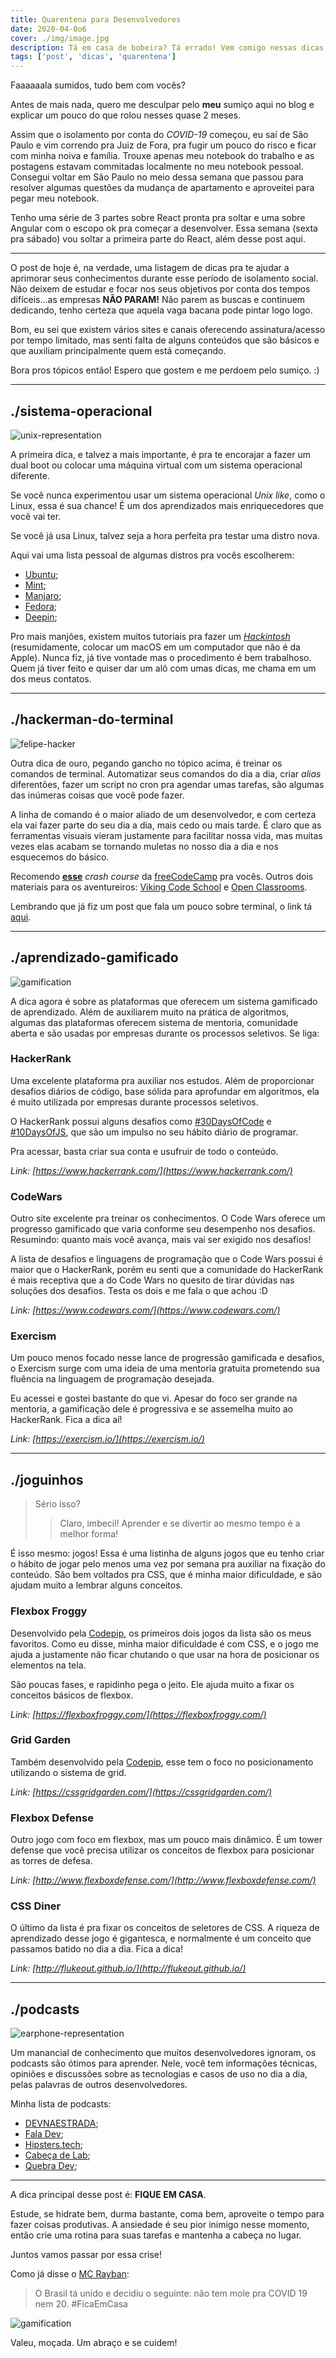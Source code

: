 ```yaml
---
title: Quarentena para Desenvolvedores
date: 2020-04-0o6
cover: ./img/image.jpg
description: Tá em casa de bobeira? Tá errado! Vem comigo nessas dicas pra te auxiliar a dar um up no conhecimento e encontrar aquela vaga bacana mesmo durante tempos de crise.
tags: ['post', 'dicas', 'quarentena']
---
```


Faaaaaala sumidos, tudo bem com vocês?

Antes de mais nada, quero me desculpar pelo **meu** sumiço aqui no blog e explicar um pouco do que rolou nesses quase 2 meses.

Assim que o isolamento por conta do *COVID-19* começou, eu saí de São Paulo e vim correndo pra Juiz de Fora, pra fugir um pouco do risco e ficar com minha noiva e família. Trouxe apenas meu notebook do trabalho e as postagens estavam commitadas localmente no meu notebook pessoal. Consegui voltar em São Paulo no meio dessa semana que passou para resolver algumas questões da mudança de apartamento e aproveitei para pegar meu notebook.

Tenho uma série de 3 partes sobre React pronta pra soltar e uma sobre Angular com o escopo ok pra começar a desenvolver. Essa semana (sexta pra sábado) vou soltar a primeira parte do React, além desse post aqui.

---

O post de hoje é, na verdade, uma listagem de dicas pra te ajudar a aprimorar seus conhecimentos durante esse período de isolamento social. Não deixem de estudar e focar nos seus objetivos por conta dos tempos difíceis...as empresas **NÃO PARAM!** Não parem as buscas e continuem dedicando, tenho certeza que aquela vaga bacana pode pintar logo logo.

Bom, eu sei que existem vários sites e canais oferecendo assinatura/acesso por tempo limitado, mas senti falta de alguns conteúdos que são básicos e que auxiliam principalmente quem está começando.

Bora pros tópicos então! Espero que gostem e me perdoem pelo sumiço. :)

---
## ./sistema-operacional

![unix-representation](./img/linux.jpg)

A primeira dica, e talvez a mais importante, é pra te encorajar a fazer um dual boot ou colocar uma máquina virtual com um sistema operacional diferente.

Se você nunca experimentou usar um sistema operacional *Unix like*, como o Linux, essa é sua chance! É um dos aprendizados mais enriquecedores que você vai ter.

Se você já usa Linux, talvez seja a hora perfeita pra testar uma distro nova.

Aqui vai uma lista pessoal de algumas distros pra vocês escolherem:
- [Ubuntu](https://ubuntu.com/);
- [Mint](https://www.linuxmint.com/);
- [Manjaro](https://manjaro.org/);
- [Fedora](https://getfedora.org/pt_BR/);
- [Deepin](https://www.deepin.org/en/);

Pro mais manjões, existem muitos tutoriais pra fazer um *[Hackintosh](https://hackintosh.com/)* (resumidamente, colocar um macOS em um computador que não é da Apple). Nunca fiz, já tive vontade mas o procedimento é bem trabalhoso. Quem já tiver feito e quiser dar um alô com umas dicas, me chama em um dos meus contatos.

---
## ./hackerman-do-terminal

![felipe-hacker](./img/felipe-hacker.jpg)

Outra dica de ouro, pegando gancho no tópico acima, é treinar os comandos de terminal. Automatizar seus comandos do dia a dia, criar *alias* diferentões, fazer um script no cron pra agendar umas tarefas, são algumas das inúmeras coisas que você pode fazer.

A linha de comando é o maior aliado de um desenvolvedor, e com certeza ela vai fazer parte do seu dia a dia, mais cedo ou mais tarde. É claro que as ferramentas visuais vieram justamente para facilitar nossa vida, mas muitas vezes elas acabam se tornando muletas no nosso dia a dia e nos esquecemos do básico.

Recomendo **[esse](https://www.youtube.com/watch?v=yz7nYlnXLfE)** *crash course* da [freeCodeCamp](https://freecodecamp.org) pra vocês. Outros dois materiais para os aventureiros: [Viking Code School](https://www.vikingcodeschool.com/web-development-basics/a-command-line-crash-course) e [Open Classrooms](https://openclassrooms.com/en/courses/4614926-learn-the-command-line-in-terminal).

Lembrando que já fiz um post que fala um pouco sobre terminal, o link tá [aqui](https://pedro-mello.netlify.com/terminal-ide-editor/).

---
## ./aprendizado-gamificado

![gamification](./img/gamification.jpg)

A dica agora é sobre as plataformas que oferecem um sistema gamificado de aprendizado. Além de auxiliarem muito na prática de algoritmos, algumas das plataformas oferecem sistema de mentoria, comunidade aberta e são usadas por empresas durante os processos seletivos. Se liga:

### **HackerRank**

Uma excelente plataforma pra auxiliar nos estudos. Além de proporcionar desafios diários de código, base sólida para aprofundar em algoritmos, ela é muito utilizada por empresas durante processos seletivos.

O HackerRank possui alguns desafios como [#30DaysOfCode](https://www.google.com/search?q=30+days+of+code) e [#10DaysOfJS](https://www.google.com/search?q=10+days+of+js), que são um impulso no seu hábito diário de programar.

Pra acessar, basta criar sua conta e usufruir de todo o conteúdo.

*Link: [https://www.hackerrank.com/](https://www.hackerrank.com/)*

### **CodeWars**

Outro site excelente pra treinar os conhecimentos. O Code Wars oferece um progresso gamificado que varia conforme seu desempenho nos desafios. Resumindo: quanto mais você avança, mais vai ser exigido nos desafios!

A lista de desafios e linguagens de programação que o Code Wars possui é maior que o HackerRank, porém eu senti que a comunidade do HackerRank é mais receptiva que a do Code Wars no quesito de tirar dúvidas nas soluções dos desafios. Testa os dois e me fala o que achou :D

*Link: [https://www.codewars.com/](https://www.codewars.com/)*

### **Exercism**

Um pouco menos focado nesse lance de progressão gamificada e desafios, o Exercism surge com uma ideia de uma mentoria gratuita prometendo sua fluência na linguagem de programação desejada.

Eu acessei e gostei bastante do que vi. Apesar do foco ser grande na mentoria, a gamificação dele é progressiva e se assemelha muito ao HackerRank. Fica a dica aí!

*Link: [https://exercism.io/](https://exercism.io/)*

---
## ./joguinhos

> Sério isso?
>> Claro, imbecil! Aprender e se divertir ao mesmo tempo é a melhor forma!

É isso mesmo: jogos! Essa é uma listinha de alguns jogos que eu tenho criar o hábito de jogar pelo menos uma vez por semana pra auxiliar na fixação do conteúdo. São bem voltados pra CSS, que é minha maior dificuldade, e são ajudam muito a lembrar alguns conceitos.

### **Flexbox Froggy**

Desenvolvido pela [Codepip](https://codepip.com/), os primeiros dois jogos da lista são os meus favoritos. Como eu disse, minha maior dificuldade é com CSS, e o jogo me ajuda a justamente não ficar chutando o que usar na hora de posicionar os elementos na tela.

São poucas fases, e rapidinho pega o jeito. Ele ajuda muito a fixar os conceitos básicos de flexbox.

*Link: [https://flexboxfroggy.com/](https://flexboxfroggy.com/)*

### **Grid Garden**

Também desenvolvido pela  [Codepip](https://codepip.com/), esse tem o foco no posicionamento utilizando o sistema de grid.

*Link: [https://cssgridgarden.com/](https://cssgridgarden.com/)*

### **Flexbox Defense**

Outro jogo com foco em flexbox, mas um pouco mais dinâmico. É um tower defense que você precisa utilizar os conceitos de flexbox para posicionar as torres de defesa.

*Link: [http://www.flexboxdefense.com/](http://www.flexboxdefense.com/)*


### **CSS Diner**

O último da lista é pra fixar os conceitos de seletores de CSS. A riqueza de aprendizado desse jogo é gigantesca, e normalmente é um conceito que passamos batido no dia a dia. Fica a dica!

*Link: [http://flukeout.github.io/](http://flukeout.github.io/)*

---

## ./podcasts

![earphone-representation](./img/podcasts.jpg)

Um manancial de conhecimento que muitos desenvolvedores ignoram, os podcasts são ótimos para aprender. Nele, você tem informações técnicas, opiniões e discussões sobre as tecnologias e casos de uso no dia a dia, pelas palavras de outros desenvolvedores.

Minha lista de podcasts:
- [DEVNAESTRADA](https://devnaestrada.com.br/);
- [Fala Dev](https://podcasts.google.com/?feed=aHR0cHM6Ly9hbmNob3IuZm0vcy8zYmYyZjJjL3BvZGNhc3QvcnNz&ved=0CAAQ4aUDahcKEwjI9PXe5tToAhUAAAAAHQAAAAAQAQ&hl=pt-BR);
- [Hipsters.tech](https://hipsters.tech/);
- [Cabeça de Lab](http://www.cabecadelab.com.br/);
- [Quebra Dev](https://quebradev.com.br/);

---

A dica principal desse post é: **FIQUE EM CASA**.

Estude, se hidrate bem, durma bastante, coma bem, aproveite o tempo para fazer coisas produtivas. A ansiedade é seu pior inimigo nesse momento, então crie uma rotina para suas tarefas e mantenha a cabeça no lugar.

Juntos vamos passar por essa crise!

Como já disse o [MC Rayban](https://twitter.com/delucca/status/1245700401724342274):

> O Brasil tá unido e decidiu o seguinte: não tem mole pra COVID 19 nem 20. #FicaEmCasa

![gamification](./img/mc-ray-ban.jpg)

Valeu, moçada. Um abraço e se cuidem!